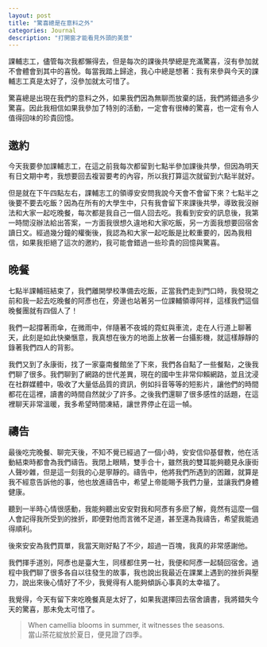 ```yaml
---
layout: post
title: "驚喜總是在意料之外"
categories: Journal
description: "打開窗才能看見外頭的美景"
---
```


課輔志工，儘管每次我都懶得去，但是每次的課後共學總是充滿驚喜，沒有參加就不會體會到其中的喜悅。每當我踏上歸途，我心中總是想著：我有來參與今天的課輔志工真是太好了，沒參加就太可惜了。

驚喜總是出現在我們的意料之外，如果我們因為無聊而放棄的話，我們將錯過多少驚喜。因此我相信如果我參加了特別的活動，一定會有很棒的驚喜，也一定有令人值得回味的珍貴回憶。

## 邀約

今天我要參加課輔志工，在這之前我每次都留到七點半參加課後共學，但因為明天有日文期中考，我想要回去複習要考的內容，所以我打算這次就留到六點半就好。

但是就在下午四點左右，課輔志工的領導安安問我說今天會不會留下來？七點半之後要不要去吃飯？因為在所有的大學生中，只有我會留下來課後共學，導致我沒辦法和大家一起吃晚餐，每次都是我自己一個人回去吃。我看到安安的訊息後，我第一時間沒辦法給出答案，一方面我很想久違地和大家吃飯，另一方面我想要回宿舍讀日文。經過幾分鐘的權衡後，我認為和大家一起吃飯是比較重要的，因為我相信，如果我拒絕了這次的邀約，我可能會錯過一些珍貴的回憶與驚喜。

## 晚餐

七點半課輔班結束了，我們離開學校準備去吃飯，正當我們走到門口時，我發現之前和我一起去吃晚餐的阿彥也在，旁邊也站著另一位課輔領導阿祥，這樣我們這個晚餐團就有四個人了！

我們一起撐著雨傘，在微雨中，伴隨著不夜城的霓虹與車流，走在人行道上聊著天，此刻是如此快樂愜意，我真想在後方的地面上放著一台攝影機，就這樣靜靜的錄著我們四人的背影。

我們又到了永康街，找了一家臺南餐館坐了下來，我們各自點了一些餐點，之後我們聊了很多。我們聊到了網路的世代差異，現在的國中生非常仰賴網路，並且沈浸在社群媒體中，吸收了大量低品質的資訊，例如抖音等等的短影片，讓他們的時間都花在這裡，讀書的時間自然就少了許多。之後我們還聊了很多感性的話題，在這裡聊天非常溫暖，我多希望時間凍結，讓世界停止在這一幀。

## 禱告

最後吃完晚餐、聊完天後，不知不覺已經過了一個小時，安安信仰基督教，他在活動結束時都會為我們禱告。我閉上眼睛，雙手合十，雖然我的雙耳能夠聽見永康街人聲吵雜，但是這一刻我的心是寧靜的。禱告中，他將我們所遇到的困難，就算是我不經意告訴他的事，他也放進禱告中，希望上帝能賜予我們力量，並讓我們身體健康。

聽到一半時心情很感動，我能夠聽出安安對我和阿彥有多麽了解，竟然有這麼一個人會記得我所受到的挫折，即便對他而言微不足道，甚至還為我禱告，希望我能過得順利。

後來安安為我們買單，我當天剛好點了不少，超過一百塊，我真的非常感謝他。

我們揮手道別，阿彥也是臺大生，同樣都住男一社，我便和阿彥一起騎回宿舍。過程中我們聊了很多各自以往發生的故事，我也說出我最近在課業上遇到的挫折與壓力，說出來後心情好了不少，我覺得有人能夠傾訴心事真的太幸福了。

我覺得，今天有留下來吃晚餐真是太好了，如果我選擇回去宿舍讀書，我將錯失今天的驚喜，那未免太可惜了。

> When camellia blooms in summer, it witnesses the seasons.<br>
當山茶花綻放於夏日，便見證了四季。
